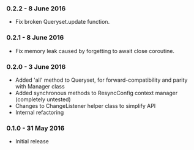 ### 0.2.2 - 8 June 2016

- Fix broken Queryset.update function.

### 0.2.1 - 8 June 2016

- Fix memory leak caused by forgetting to await close coroutine.

### 0.2.0 - 3 June 2016

- Added 'all' method to Queryset, for forward-compatibility and parity with Manager class
- Added synchronous methods to ResyncConfig context manager (completely untested)
- Changes to ChangeListener helper class to simplify API
- Internal refactoring

### 0.1.0 - 31 May 2016

- Initial release
